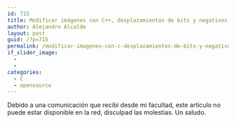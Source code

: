 ```yaml
---
id: 715
title: Modificar imágenes con C++, desplazamientos de bits y negativos
author: Alejandro Alcalde
layout: post
guid: /?p=715
permalink: /modificar-imagenes-con-c-desplazamientos-de-bits-y-negativos/
if_slider_image:
  - 
  - 
categories:
  - C
  - opensource
---
```

Debido a una comunicación que recibí desde mi facultad, este artículo no puede estar disponible en la red, disculpad las molestias. Un saludo.

